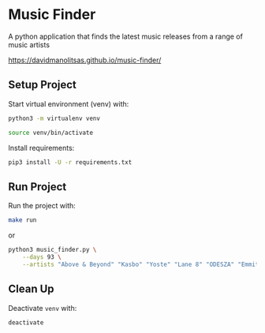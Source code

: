 # Music Finder

A python application that finds the latest music releases from a range of music artists

https://davidmanolitsas.github.io/music-finder/

## Setup Project

Start virtual environment (venv) with:

```bash
python3 -m virtualenv venv
```

```bash
source venv/bin/activate
```

Install requirements:

```bash
pip3 install -U -r requirements.txt
```

## Run Project

Run the project with:

```bash
make run
```

or

```bash
python3 music_finder.py \
    --days 93 \
    --artists "Above & Beyond" "Kasbo" "Yoste" "Lane 8" "ODESZA" "Emmit Fenn" "Shallou" "ZHU" "Lastlings" "RUFUS DU SOL" "Elderbrook" "Oh Wonder" "Joji" "Alex Lustig" "HONNE" "Jai Wolf" "Andrew Belle" "bülow" "grum" "EMBRZ" "Novo Amor" "Frank Ocean"
```

## Clean Up

Deactivate `venv` with:

```bash
deactivate
```
